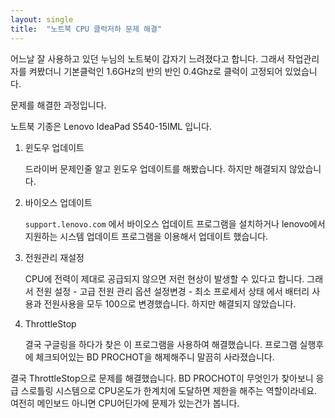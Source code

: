 ```yaml
---
layout: single
title:  "노트북 CPU 클럭저하 문제 해결"
---
```


어느날 잘 사용하고 있던 누님의 노트북이 갑자기 느려졌다고 합니다. 그래서 작업관리자를 켜봤더니 기본클럭인 1.6GHz의 반의 반인 0.4Ghz로 클럭이 고정되어 있었습니다.

문제를 해결한 과정입니다.

노트북 기종은 Lenovo IdeaPad S540-15IML 입니다.

1. 윈도우 업데이트

   드라이버 문제인줄 알고 윈도우 업데이트를 해봤습니다. 하지만 해결되지 않았습니다.

2. 바이오스 업데이트

   `support.lenovo.com` 에서 바이오스 업데이트 프로그램을 설치하거나 lenovo에서 지원하는 시스템 업데이트 프로그램을 이용해서 업데이트 했습니다.

3. 전원관리 재설정

   CPU에 전력이 제대로 공급되지 않으면 저런 현상이 발생할 수 있다고 합니다. 그래서 전원 설정 - 고급 전원 관리 옵션 설정변경 - 최소 프로세서 상태 에서 배터리 사용과 전원사용을 모두 100으로 변경했습니다. 하지만 해결되지 않았습니다.

4. ThrottleStop

   결국 구글링을 하다가 찾은 이 프로그램을 사용하여 해결했습니다. 프로그램 실행후에 체크되어있는 BD PROCHOT을 해제해주니 말끔히 사라졌습니다.



결국 ThrottleStop으로 문제를 해결했습니다. BD PROCHOT이 무엇인가 찾아보니 응급 스로틀링 시스템으로 CPU온도가 한계치에 도달하면 제한을 해주는 역할이라네요. 여전히 메인보드 아니면 CPU어딘가에 문제가 있는건가 봅니다.

